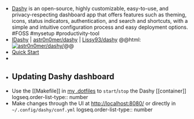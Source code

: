 - [Dashy](https://dashy.to/) is an open-source, highly customizable, easy-to-use, and privacy-respecting dashboard app that offers features such as theming, icons, status indicators, authentication, and search and shortcuts, with a simple and intuitive configuration process and easy deployment options. #FOSS #mysetup #productivity-tool
- [IDashy](https://idashy.vercel.app/) | [astr0n0mer/dashy](https://github.com/astr0n0mer/dashy) | [Lissy93/dashy](https://github.com/Lissy93/dashy)
  @@html: <a href="https://github.com/astr0n0mer/dashy/"><img src="https://github-readme-stats-astronomer.vercel.app/api/pin/?username=astr0n0mer&repo=dashy&theme=tokyonight" alt="astr0n0mer/dashy/"/></a>@@
- [Quick Start](https://dashy.to/docs/quick-start/)
-
- ## Updating Dashy dashboard
- Use the [[Makefile]] in [my .dotfiles](https://github.com/astr0n0mer/.dotfiles/blob/main/.config/dashy/Makefile) to `start`/`stop` the Dashy [[container]]
  logseq.order-list-type:: number
- Make changes through the UI at [http://localhost:8080/](http://localhost:8080/) or directly in `~/.config/dashy/conf.yml`
  logseq.order-list-type:: number